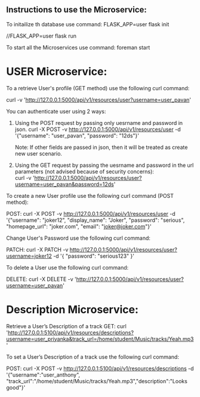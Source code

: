 ## Instructions to use the Microservice:

To initailize th database use command:   FLASK_APP=user flask init

//FLASK_APP=user flask run

To start all the Microservices use command:   foreman start


# USER Microservice:


To a retrieve User's profile (GET method) use the following curl command:

  curl -v  'http://127.0.0.1:5000/api/v1/resources/user?username=user_pavan'

You can authenticate user using 2 ways:

  1. Using the POST request by passing only uesrname and password in json.
          curl -X POST -v  http://127.0.0.1:5000/api/v1/resources/user -d  '{"username": "user_pavan",  "password": "12ds"}'

      Note: If other fields are passed in json, then it will be treated as create new user scenario.


  2. Using the GET request by passing the uesrname and password in the url parameters (not advised because of security concerns):   
        curl -v  'http://127.0.0.1:5000/api/v1/resources/user?username=user_pavan&password=12ds'




To create a new User profile use the following curl command (POST method):

POST:  curl -X POST -v  http://127.0.0.1:5000/api/v1/resources/user -d  '{"username": "joker12", "display_name": "Joker", "password": "serious",  "homepage_url": "joker.com", "email": "joker@joker.com"}'


Change User's Password use the following curl command:

PATCH:  curl -X PATCH -v http://127.0.0.1:5000/api/v1/resources/user?username=joker12 -d '{ "password": "serious123" }'


To delete a User use the following curl command:

DELETE: curl -X DELETE -v  'http://127.0.0.1:5000/api/v1/resources/user?username=user_pavan'




# Description Microservice:

Retrieve a User’s Description of a track
GET:  curl 'http://127.0.0.1:5100/api/v1/resources/descriptions?username=user_priyanka&track_url=/home/student/Music/tracks/Yeah.mp3'


To set a User’s Description of a track  use the following curl command:

POST:  curl -X POST -v http://127.0.0.1:5100/api/v1/resources/descriptions -d '{"username":"user_anthony", "track_url":"/home/student/Music/tracks/Yeah.mp3","description":"Looks good"}'
